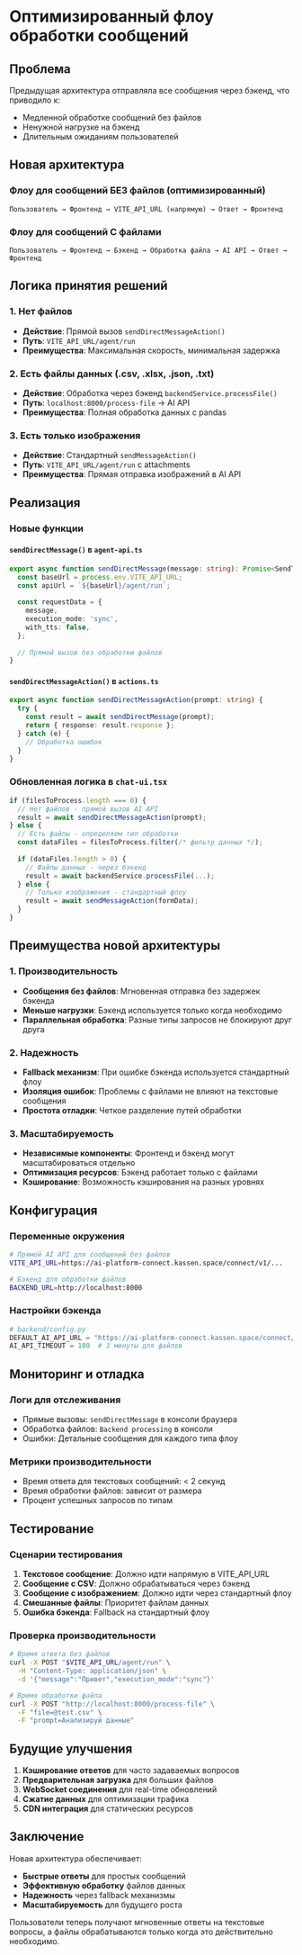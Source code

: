 # Оптимизированный флоу обработки сообщений

## Проблема
Предыдущая архитектура отправляла все сообщения через бэкенд, что приводило к:
- Медленной обработке сообщений без файлов
- Ненужной нагрузке на бэкенд
- Длительным ожиданиям пользователей

## Новая архитектура

### Флоу для сообщений БЕЗ файлов (оптимизированный)
```
Пользователь → Фронтенд → VITE_API_URL (напрямую) → Ответ → Фронтенд
```

### Флоу для сообщений С файлами
```
Пользователь → Фронтенд → Бэкенд → Обработка файла → AI API → Ответ → Фронтенд
```

## Логика принятия решений

### 1. Нет файлов
- **Действие**: Прямой вызов `sendDirectMessageAction()`
- **Путь**: `VITE_API_URL/agent/run`
- **Преимущества**: Максимальная скорость, минимальная задержка

### 2. Есть файлы данных (.csv, .xlsx, .json, .txt)
- **Действие**: Обработка через бэкенд `backendService.processFile()`
- **Путь**: `localhost:8000/process-file` → AI API
- **Преимущества**: Полная обработка данных с pandas

### 3. Есть только изображения
- **Действие**: Стандартный `sendMessageAction()`
- **Путь**: `VITE_API_URL/agent/run` с attachments
- **Преимущества**: Прямая отправка изображений в AI API

## Реализация

### Новые функции

#### `sendDirectMessage()` в `agent-api.ts`
```typescript
export async function sendDirectMessage(message: string): Promise<SendToAgentOutput> {
  const baseUrl = process.env.VITE_API_URL;
  const apiUrl = `${baseUrl}/agent/run`;
  
  const requestData = {
    message,
    execution_mode: 'sync',
    with_tts: false,
  };
  
  // Прямой вызов без обработки файлов
}
```

#### `sendDirectMessageAction()` в `actions.ts`
```typescript
export async function sendDirectMessageAction(prompt: string) {
  try {
    const result = await sendDirectMessage(prompt);
    return { response: result.response };
  } catch (e) {
    // Обработка ошибок
  }
}
```

### Обновленная логика в `chat-ui.tsx`
```typescript
if (filesToProcess.length === 0) {
  // Нет файлов - прямой вызов AI API
  result = await sendDirectMessageAction(prompt);
} else {
  // Есть файлы - определяем тип обработки
  const dataFiles = filesToProcess.filter(/* фильтр данных */);
  
  if (dataFiles.length > 0) {
    // Файлы данных - через бэкенд
    result = await backendService.processFile(...);
  } else {
    // Только изображения - стандартный флоу
    result = await sendMessageAction(formData);
  }
}
```

## Преимущества новой архитектуры

### 1. Производительность
- **Сообщения без файлов**: Мгновенная отправка без задержек бэкенда
- **Меньше нагрузки**: Бэкенд используется только когда необходимо
- **Параллельная обработка**: Разные типы запросов не блокируют друг друга

### 2. Надежность
- **Fallback механизм**: При ошибке бэкенда используется стандартный флоу
- **Изоляция ошибок**: Проблемы с файлами не влияют на текстовые сообщения
- **Простота отладки**: Четкое разделение путей обработки

### 3. Масштабируемость
- **Независимые компоненты**: Фронтенд и бэкенд могут масштабироваться отдельно
- **Оптимизация ресурсов**: Бэкенд работает только с файлами
- **Кэширование**: Возможность кэширования на разных уровнях

## Конфигурация

### Переменные окружения
```bash
# Прямой AI API для сообщений без файлов
VITE_API_URL=https://ai-platform-connect.kassen.space/connect/v1/...

# Бэкенд для обработки файлов
BACKEND_URL=http://localhost:8000
```

### Настройки бэкенда
```python
# backend/config.py
DEFAULT_AI_API_URL = "https://ai-platform-connect.kassen.space/connect/v1/..."
AI_API_TIMEOUT = 180  # 3 минуты для файлов
```

## Мониторинг и отладка

### Логи для отслеживания
- Прямые вызовы: `sendDirectMessage` в консоли браузера
- Обработка файлов: `Backend processing` в консоли
- Ошибки: Детальные сообщения для каждого типа флоу

### Метрики производительности
- Время ответа для текстовых сообщений: < 2 секунд
- Время обработки файлов: зависит от размера
- Процент успешных запросов по типам

## Тестирование

### Сценарии тестирования
1. **Текстовое сообщение**: Должно идти напрямую в VITE_API_URL
2. **Сообщение с CSV**: Должно обрабатываться через бэкенд
3. **Сообщение с изображением**: Должно идти через стандартный флоу
4. **Смешанные файлы**: Приоритет файлам данных
5. **Ошибка бэкенда**: Fallback на стандартный флоу

### Проверка производительности
```bash
# Время ответа без файлов
curl -X POST "$VITE_API_URL/agent/run" \
  -H "Content-Type: application/json" \
  -d '{"message":"Привет","execution_mode":"sync"}'

# Время обработки файла
curl -X POST "http://localhost:8000/process-file" \
  -F "file=@test.csv" \
  -F "prompt=Анализируй данные"
```

## Будущие улучшения

1. **Кэширование ответов** для часто задаваемых вопросов
2. **Предварительная загрузка** для больших файлов
3. **WebSocket соединения** для real-time обновлений
4. **Сжатие данных** для оптимизации трафика
5. **CDN интеграция** для статических ресурсов

## Заключение

Новая архитектура обеспечивает:
- **Быстрые ответы** для простых сообщений
- **Эффективную обработку** файлов данных
- **Надежность** через fallback механизмы
- **Масштабируемость** для будущего роста

Пользователи теперь получают мгновенные ответы на текстовые вопросы, а файлы обрабатываются только когда это действительно необходимо.